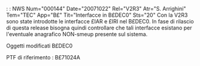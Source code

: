  :  : NWS Num="000144" Date="20071022" Rel="V2R3" Atr="S. Arrighini" Tem="TEC" App="B£" Tit="Interfacce in B£DEC0" Sts="20"
Con la V2R3 sono state introdotte le interfacce £IAR e £IRI nel B£DEC0.
In fase di rilascio di questa release bisogna quindi controllare che tali interfacce esistano per l'eventuale anagrafico NON-smeup presente sul sistema.

Oggetti modificati
B£DEC0

PTF di riferimento :  B£71024A
